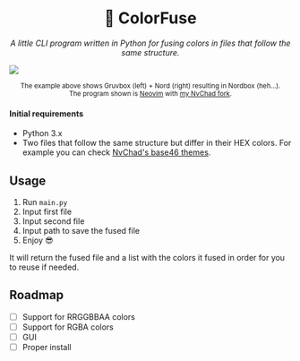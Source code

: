 <h1 align="center">
🎨 ColorFuse
</h1>

<p align="center"><i>
A little CLI program written in Python for fusing colors in files that follow the same structure.
</i></p>

<img align="center" src="https://github.com/Axenide/ColorFuse/assets/66109459/9ba887ff-551f-450d-9d0c-492c698cd4c1">

<p align="center"><sup>
The example above shows Gruvbox (left) + Nord (right) resulting in Nordbox (heh...).
<br>
The program shown is <a href="https://github.com/neovim/neovim">Neovim</a> with <a href="https://github.com/Axenide/NvChad">my NvChad fork</a>.
</sup></p>

#### Initial requirements
- Python 3.x
- Two files that follow the same structure but differ in their HEX colors. For example you can check [NvChad's base46 themes](https://github.com/NvChad/base46/tree/v2.0/lua/base46/themes).

## Usage
1. Run `main.py`
2. Input first file
3. Input second file
4. Input path to save the fused file
5. Enjoy 😎

It will return the fused file and a list with the colors it fused in order for you to reuse if needed.

## Roadmap
- [ ] Support for RRGGBBAA colors
- [ ] Support for RGBA colors
- [ ] GUI
- [ ] Proper install
